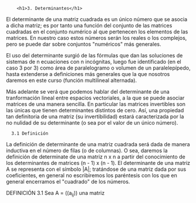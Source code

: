         <h1>3. Determinantes</h1>

  El determinante de una matriz cuadrada es un único número que se 
asocia a dicha matriz; es por tanto una función del conjunto de las matrices
cuadradas en el conjunto numérico al que pertenecen los elementos de
las matrices. En nuestro caso estos números serán los reales o los
complejos, pero se puede dar sobre conjuntos "numéricos" más generales.

  El uso del determinante surgió de las fórmulas que dan las soluciones
de sistemas de n ecuaciones con n incógnitas, luego fue identificado
(en el caso 3 por 3) como área de paralelogramo o volumen de un
paralelepípedo, hasta extenderse a definiciones más generales que la que
nosotros daremos en este curso (función multilineal alternada).

  Más adelante se verá que podemos hablar del determinante de una
tranformación lineal entre espacios vectoriales, a la que se puede asociar
matrices de una manera sencilla. En particular las matrices invertibles son
las únicas que tienen determinantes distintos de cero. Así, una propiedad
tan definitoria de una matriz (su invertibilidad) estará caracterizada por
la no nulidad de su determinante (o sea por el valor de un único número).


      3.1 Definición

  La definición de determinante de una matriz cuadrada será dada de manera
inductiva en el número de filas (o de columnas). O sea, daremos la definición
de determinate de una matriz n x n a partir del conocimiento de los
determinantes de matrices (n - 1) x (n - 1). El determinante de una matriz
A se representa con el símbolo |A|; tratándose de una matriz dada por sus
coeficientes, en general no escribiremos los paréntesis con los que en
general encerramos el "cuadrado" de los números.

DEFINICIÓN 3.1 Sea A = ((a<sub>ij</sub>)) una matriz
